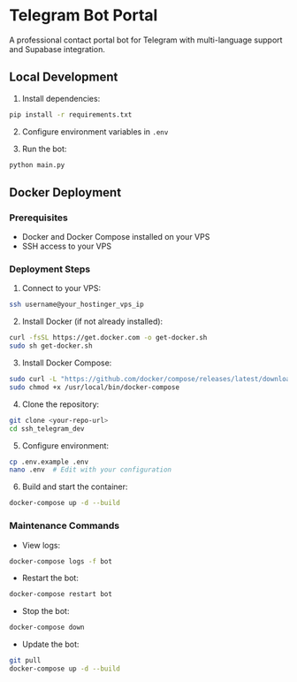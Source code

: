 # Telegram Bot Portal

A professional contact portal bot for Telegram with multi-language support and Supabase integration.

## Local Development

1. Install dependencies:
```bash
pip install -r requirements.txt
```

2. Configure environment variables in `.env`

3. Run the bot:
```bash
python main.py
```

## Docker Deployment

### Prerequisites
- Docker and Docker Compose installed on your VPS
- SSH access to your VPS

### Deployment Steps

1. Connect to your VPS:
```bash
ssh username@your_hostinger_vps_ip
```

2. Install Docker (if not already installed):
```bash
curl -fsSL https://get.docker.com -o get-docker.sh
sudo sh get-docker.sh
```

3. Install Docker Compose:
```bash
sudo curl -L "https://github.com/docker/compose/releases/latest/download/docker-compose-$(uname -s)-$(uname -m)" -o /usr/local/bin/docker-compose
sudo chmod +x /usr/local/bin/docker-compose
```

4. Clone the repository:
```bash
git clone <your-repo-url>
cd ssh_telegram_dev
```

5. Configure environment:
```bash
cp .env.example .env
nano .env  # Edit with your configuration
```

6. Build and start the container:
```bash
docker-compose up -d --build
```

### Maintenance Commands

- View logs:
```bash
docker-compose logs -f bot
```

- Restart the bot:
```bash
docker-compose restart bot
```

- Stop the bot:
```bash
docker-compose down
```

- Update the bot:
```bash
git pull
docker-compose up -d --build
```
